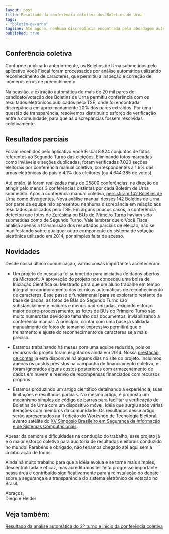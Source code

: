 ```yaml
---
layout: post
title: Resultado da conferência coletiva dos Boletins de Urna
tags:
- "boletim-de-urna"
tagline: Até agora, nenhuma discrepância encontrada pela abordagem automática foi confirmada pela conferência manual.
published: true
---
```


## Conferência coletiva

Conforme publicado anteriormente, os Boletins de Urna submetidos pelo aplicativo Você Fiscal foram processados por análise automática utilizando reconhecimento de caracteres,
que permitiu a inspeção e correção de inúmeros erros de preenchimento.

Na ocasião, a extração automática de mais de 20 mil pares de candidato/votação dos Boletins de Urna permitiu conferência com os resultados eletrônicos publicados pelo TSE, onde foi encontrada discrepância em aproximadamente 20% dos pares extraídos. Por uma questão de transparência, resolvemos distribuir o esforço de verificação entre a comunidade, para que as discrepâncias fossem resolvidas coletivamente.

## Resultados parciais

Foram recebidos pelo aplicativo Você Fiscal 8.824 conjuntos de fotos referentes ao Segundo Turno das eleições. Eliminando fotos marcadas como inviáveis e seções duplicadas, foram verificadas 7.020 seções eleitorais por conferência manual coletiva, correspondentes a 1.6% das urnas eletrônicas do país e 4.1% dos eleitores (ou 4.644.385 de votos).

Até então, já foram realizadas mais de 25800 conferências, na direção de atingir pelo menos 3 conferências distintas por cada Boletim de Urna submetido. Após a conferência
manual coletiva, [persistiram 142 Boletins de Urna como divergentes](http://somos.vocefiscal.org/relatorios/bus-marcados-para-revisao/). Nova análise manual desses 142 Boletins de Urna por parte da equipe não apresentou nenhuma discrepância em relação aos resultados publicados pelo TSE. Em alguns poucos casos, a conferência detectou que fotos de [Zerésima](http://somos.vocefiscal.org/relatorios/bus-marcados-para-revisao/13) ou [BUs de Primeiro Turno](http://somos.vocefiscal.org/relatorios/bus-marcados-para-revisao/35) haviam sido submetidas como de Segundo Turno. Vale lembrar que o Você Fiscal analisa apenas a transmissão dos resultados parciais de eleição, não se manifestando sobre qualquer outro componente do sistema de votação eletrônica utilizado em 2014, por simples falta de acesso.

## Novidades

Desde nossa última comunicação, várias coisas importantes aconteceram:

* Um projeto de pesquisa foi submetido para iniciativa de dados abertos da Microsoft. A aprovação do projeto nos concedeu uma bolsa de Iniciação Científica ou Mestrado para que um aluno trabalhe em tempo integral no aprimoramento das técnicas automáticas de reconhecimento de caracteres. Esse passo é fundamental para se explorar o restante da base de dados: as fotos de BUs do Segundo Turno são substancialmente maiores e menos padronizadas, exigindo esforço maior de pré-processamento; as fotos de BUs do Primeiro Turno são muito numerosas devido ao tamanho dos documentos, inviabilizando a conferência manual. A princípio, contar com uma base já validada manualmente de fotos de tamanho expressivo permitirá que o treinamento e ajuste do reconhecimento de caracteres seja mais preciso.

* Estamos trabalhando há meses com uma equipe reduzida, pois os recursos do projeto foram esgotados ainda em 2014. Nossa [prestação de contas](https://docs.google.com/spreadsheets/d/1w1Hv3CuB4ziF3aTNP7zK9RVrWCqfBZAGv8IwoZYJoI4/pubhtml) já está disponível há alguns dias no site do projeto. Incluímos apenas os custos previstos na campanha de financiamento coletivo, e foram ignorados alguns custos posteriores com armazenamento de dados em nuvem e reenvio de recompensas financiados com recursos próprios.

* Estamos produzindo um artigo científico detalhando a experiência, suas limitações e resultados parciais. No mesmo artigo, é proposto um mecanismo simples de código de barras para facilitar a verificação de Boletins de Urna com um dispositivo móvel, idéia que surgiu após várias iterações com membros da comunidade. Os resultados desse artigo serão apresentados na II edição do Workshop de Tecnologia Eleitoral, evento satélite do [XV Simpósio Brasileiro em Segurança da Informação e de Sistemas Computacionais](http://sbseg2015.univali.br/). 

Apesar da demora e dificuldades na condução do trabalho, esse projeto já é o maior esforço coletivo para auditoria de resultados eleitorais conduzido no mundo! Parabéns e obrigado, não teríamos chegado até aqui sem a colaboração de todos.

Ainda há muito trabalho para que a idéia evolua e se torne mais simples, descentralizada e eficaz, mas acreditamos ter feito progresso importante nessa área e contribuído significativamente para a reinstalação do debate sobre a segurança e a transparência do sistema eletrônico de votação no Brasil.

Abraços,<br />
Diego e Helder

## Veja também:

[Resultado da análise automática do 2º turno e início da conferência coletiva](http://www.vocefiscal.org/blog/participe-da-conferencia-coletiva-dos-boletins-de-urna)
